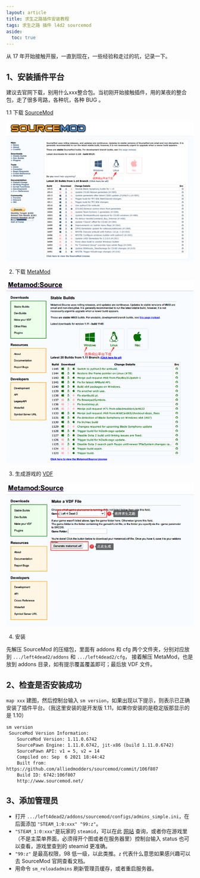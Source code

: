 ```yaml
---
layout: article
title: 求生之路插件安装教程
tags: 求生之路 插件 l4d2 sourcemod
aside:
  toc: true
---
```

从 17 年开始接触开服，一直到现在，一些经验和走过的坑，记录一下。
## 1、安装插件平台

建议去官网下载，别用什么xxx整合包。当初刚开始接触插件，用的某夜的整合包，走了很多弯路，各种坑，各种 BUG 。 

1.1 下载 [SourceMod](https://www.sourcemod.net/downloads.php?branch=stable)

![Image](/images/01.png "下载插件平台")

2. 下载 [MetaMod](https://www.metamodsource.net/downloads.php?branch=stable)

![Image](/images/02.png "下载 MetaMod")

3. 生成游戏的 [VDF](https://www.metamodsource.net/vdf)

![Image](/images/03.png "生成 VDF 文件")

4. 安装

先解压 SourceMod 的压缩包，里面有 addons 和 cfg 两个文件夹，分别对应放到 `.../left4dead2/addons` 和 `.../left4dead2/cfg`，
接着解压 MetaMod，也是放到 addons 目录，如有提示覆盖覆盖即可；最后放 VDF 文件。   

## 2、检查是否安装成功
`map xxx` 建图，然后控制台输入 `sm version`，如果出现以下提示，则表示已正确安装了插件平台。（我这里安装的是开发版 1.11，如果你安装的是稳定版那显示的是 1.10）
```
sm version
 SourceMod Version Information:
    SourceMod Version: 1.11.0.6742
    SourcePawn Engine: 1.11.0.6742, jit-x86 (build 1.11.0.6742)
    SourcePawn API: v1 = 5, v2 = 14
    Compiled on: Sep  6 2021 18:44:42
    Built from: https://github.com/alliedmodders/sourcemod/commit/106f807
    Build ID: 6742:106f807
    http://www.sourcemod.net/
```   

## 3、添加管理员
* 打开 `.../left4dead2/addons/sourcemod/configs/admins_simple.ini`，在后面添加 `"STEAM_1:0:xxx"	"99:z"`。   
* `"STEAM_1:0:xxx"`是玩家的 `steamid`，可以在此 [网站](https://steamid.io) 查询，或者你在游戏里（不是主菜单界面，必须得开个图或者在服务器里）控制台输入 status 也可以查看，游戏里查到的 steamid 更准确。  
* `"99:z"` 是最高权限，98 低一级，以此类推。`z` 代表什么意思如果感兴趣可以去 SourceMod 官网查看文档。  
* 用命令 `sm_reloadadmins` 刷新管理员缓存，或者重启服务器。

